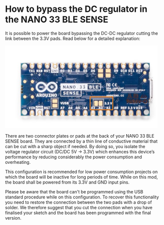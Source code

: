 # How to bypass the DC regulator in the NANO 33 BLE SENSE

It is possible to power the board bypassing the DC-DC regulator cutting the link between the 3.3V pads. Read below for a detailed explanation:

![Nano33](/assets/img/hardware/boards/Nano33V1.png)

There are two connector plates or pads at the back of your NANO 33 BLE SENSE board. They are connected by a thin line of conductive material that can be cut with a sharp object if needed. By doing so, you isolate the voltage regulator circuit (DC/DC 5V -> 3.3V) which enhances this device’s performance by reducing considerably the power consumption and overheating.

This configuration is recommended for low power consumption projects on which the board will be inactive for long periods of time. While on this mod, the board shall be powered from its 3.3V and GND input pins.

Please be aware that the board can't be programmed using the USB standard procedure while on this configuration. To recover this functionality you need to restore the connection between the two pads with a drop of solder. We therefore suggest that you cut the connection when you have finalised your sketch and the board has been programmed with the final version.
